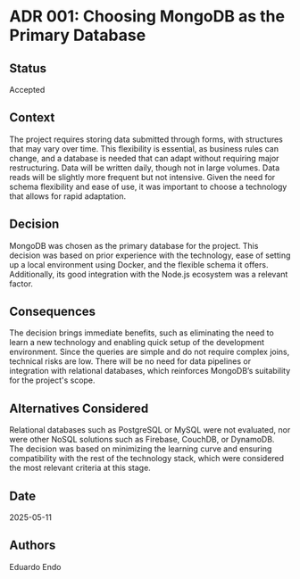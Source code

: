 # ADR 001: Choosing MongoDB as the Primary Database

## Status  
Accepted

## Context  
The project requires storing data submitted through forms, with structures that may vary over time. This flexibility is essential, as business rules can change, and a database is needed that can adapt without requiring major restructuring. Data will be written daily, though not in large volumes. Data reads will be slightly more frequent but not intensive. Given the need for schema flexibility and ease of use, it was important to choose a technology that allows for rapid adaptation.

## Decision  
MongoDB was chosen as the primary database for the project. This decision was based on prior experience with the technology, ease of setting up a local environment using Docker, and the flexible schema it offers. Additionally, its good integration with the Node.js ecosystem was a relevant factor.

## Consequences  
The decision brings immediate benefits, such as eliminating the need to learn a new technology and enabling quick setup of the development environment. Since the queries are simple and do not require complex joins, technical risks are low. There will be no need for data pipelines or integration with relational databases, which reinforces MongoDB’s suitability for the project's scope.

## Alternatives Considered  
Relational databases such as PostgreSQL or MySQL were not evaluated, nor were other NoSQL solutions such as Firebase, CouchDB, or DynamoDB. The decision was based on minimizing the learning curve and ensuring compatibility with the rest of the technology stack, which were considered the most relevant criteria at this stage.

## Date  
2025-05-11

## Authors  
Eduardo Endo
